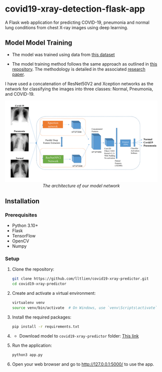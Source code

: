 # covid19-xray-detection-flask-app
A Flask web application for predicting COVID-19, pneumonia and normal lung conditions from chest X-ray images using deep learning. 

## Model Model Training

- The model was trained using data from [this dataset](https://github.com/lindawangg/COVID-Net/tree/master)

- The model training method follows the same approach as outlined in [this repository](https://github.com/mr7495/covid19). The methodology is detailed in the associated [research paper](https://www.sciencedirect.com/science/article/pii/S2352914820302537?via%3Dihub).

I have used a concatenation of ResNet50V2 and Xception networks as the network for classifying the images into 
three classes: Normal, Pneumonia, and COVID-19.

<p align="center">
	<img src="static/concatenated_net.png" alt="photo not available" width="100%" height="70%">
	<br>
	<em>The architecture of our model network</em>
</p>


## Installation

### Prerequisites

- Python 3.10+
- Flask
- TensorFlow 
- OpenCV
- Numpy

### Setup

1. Clone the repository:

   ```bash
   git clone https://github.com/lltlien/covid19-xray-predictor.git
   cd covid19-xray-predictor

2. Create and activate a virtual environment:

    ```bash
    virtualenv venv
    source venv/bin/activate  # On Windows, use `venv\Scripts\activate`

3. Install the required packages:

    ```bash
    pip install -r requirements.txt

4. - Download model to `covid19-xray-predictor` folder: [This link](https://github.com/lltlien/covid19-xray-predictor/releases/tag/latest)

5. Run the application:

    ```bash
    python3 app.py

6. Open your web browser and go to http://127.0.0.1:5000/ to use the app.
